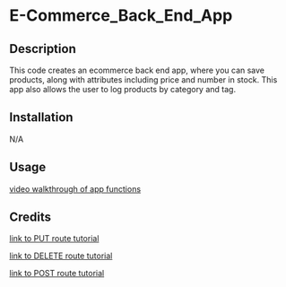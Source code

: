 # E-Commerce_Back_End_App

## Description

This code creates an ecommerce back end app, where you can save products, along with attributes including price and number in stock. This app also allows the user to log products by category and tag.

## Installation

N/A

## Usage 

[video walkthrough of app functions](https://drive.google.com/file/d/1oqL91ICm2gv2DQyamrRKm7Cs5RflKMi8/view?usp=drive_link)

## Credits
[link to PUT route tutorial](https://www.altcademy.com/blog/how-to-use-the-javascript-fetch-api-to-put-data/)<br>

[link to DELETE route tutorial](https://jasonwatmore.com/post/2021/09/21/fetch-http-delete-request-examples)<br>

[link to POST route tutorial](https://www.freecodecamp.org/news/javascript-post-request-how-to-send-an-http-post-request-in-js/)